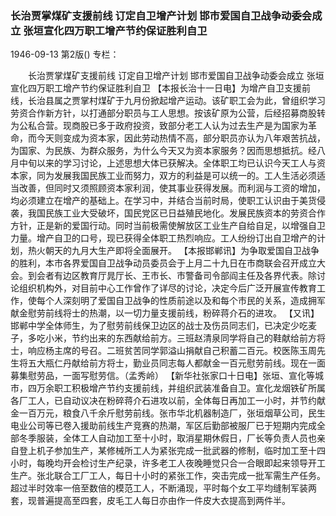 ### 长治贾掌煤矿支援前线  订定自卫增产计划  邯市爱国自卫战争动委会成立  张垣宣化四万职工增产节约保证胜利自卫

1946-09-13
第2版()
专栏：

　　长治贾掌煤矿支援前线
    订定自卫增产计划
    邯市爱国自卫战争动委会成立
    张垣宣化四万职工增产节约保证胜利自卫
    【本报长治十一日电】为增产自卫支援前线，长治县属之贾掌村煤矿于九月份掀起增产运动。该矿职工会为此，曾组织学习劳资合作新方针，以打通部分职员与工人思想。按该矿原为公营，后经招募商股转为公私合营。现商股已多于政府投资，致部分老工人认为过去生产是为国家为革命，而今天则变成为资本家，因此劳动热情不高，部分职员亦认为八年艰苦抗战，为国家、为民族、为群众服务，为什么今天又为资本家服务？因而思想抵抗。经八月中旬以来的学习讨论，上述思想大体已获解决。全体职工均已认识今天工人与资本家，同为发展我国民族工业而努力，双方的利益是可以统一的。工人生活必须适当改善，但同时又须照顾资本家利润，使其事业获得发展。而利润与工资的增加，均必须建立在增产的基础上。在学习中，并结合当前时局，使职工认识由于美货侵袭，我国民族工业大受破坏，国民党区已日益殖民地化。发展民族资本的劳资合作方针，正是新的爱国行动。同时当前极需使解放区工业生产自给自足，以增强自卫力量。增产自卫的口号，现已获得全体职工热烈响应。工人纷纷订出自卫增产的计划，热火朝天的九月大生产即将全面展开。
    【本报邯郸讯】为争取爱国自卫战争的胜利，本市各界爱国自卫战争动员委员会于上月二十九日在市商联会召开成立大会。到会者有边区教育厅晁厅长、王市长、市警备司令部阎主任及各界代表。除讨论组织机构外，对目前中心工作曾作了详尽的讨论，决定今后广泛开展宣传教育工作，使每个人深刻明了爱国自卫战争的性质前途以及和每个市民的关系，造成拥军献金慰劳前线将士的热潮，以一切力量支援前线，粉碎蒋介石的进攻。
    【又讯】邯郸中学全体师生，为了慰劳前线保卫边区的战士及伤员同志们，已决定少吃麦子，多吃小米，节约出来的东西献给前方。三班赵清泉同学将自己的鞋献给前方将士，响应杨主席的号召。二班贫苦同学郭溢山捐献自己积蓄二百元。校医陈玉周先生将五大瓶仁丹献给前方将士，勤业员同志每人都献金一百元慰劳前线。现在一面募集慰劳品，一面写慰劳信。（孟秀岭）
    【新华社张家口十日电】张垣、宣化等城市，四万余职工积极增产节约支援前线，并组织武装准备自卫。宣化龙烟铁矿所属各厂工人，已自动议决在粉碎蒋介石进攻以前，全体每日再加工一小时，并节约献金一百万元，粮食八千余斤慰劳前线。张市华北机器制造厂，张垣烟草公司，民生电业公司等已卷入援助前线生产竞赛的热潮，军区后勤部被服厂已于短期内完成全部冬季服装，全体工人自动加工至十小时，取消星期休假日，厂长等负责人员也亲自登上机子参加生产，某修械所工人为紧张完成一批武器的修制，临时加工至十四小时，每晚均开会检讨生产纪录，许多老工人夜晚睡觉只合一合眼即起来领导开工生产。张北联合工厂工人，每日十小时的紧张工作，突击完成一批军需生产任务。超过半时效率一倍至数倍的模范工人，不断涌现，平时每个女工平均缝制军装两套，现普遍提高至四套，皮毛工人每日亦由作一件皮大衣提高到两件半。
